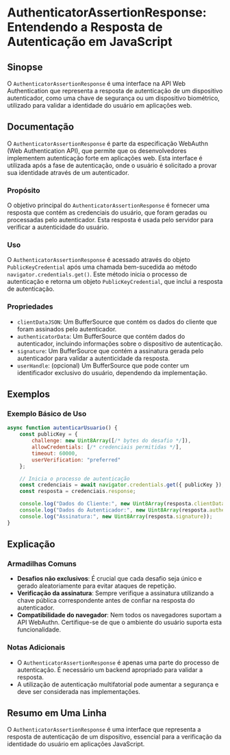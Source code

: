 <!--
Meta Description: # AuthenticatorAssertionResponse: Entendendo a Resposta de Autenticação em JavaScript ## Sinopse O `AuthenticatorAssertionResponse` é uma interface na...
Meta Keywords: que, resposta, autenticação, autenticador, authenticatorassertionresponse
-->

# AuthenticatorAssertionResponse: Entendendo a Resposta de Autenticação em JavaScript

## Sinopse
O `AuthenticatorAssertionResponse` é uma interface na API Web Authentication que representa a resposta de autenticação de um dispositivo autenticador, como uma chave de segurança ou um dispositivo biométrico, utilizado para validar a identidade do usuário em aplicações web.

## Documentação
O `AuthenticatorAssertionResponse` é parte da especificação WebAuthn (Web Authentication API), que permite que os desenvolvedores implementem autenticação forte em aplicações web. Esta interface é utilizada após a fase de autenticação, onde o usuário é solicitado a provar sua identidade através de um autenticador.

### Propósito
O objetivo principal do `AuthenticatorAssertionResponse` é fornecer uma resposta que contém as credenciais do usuário, que foram geradas ou processadas pelo autenticador. Esta resposta é usada pelo servidor para verificar a autenticidade do usuário.

### Uso
O `AuthenticatorAssertionResponse` é acessado através do objeto `PublicKeyCredential` após uma chamada bem-sucedida ao método `navigator.credentials.get()`. Este método inicia o processo de autenticação e retorna um objeto `PublicKeyCredential`, que inclui a resposta de autenticação.

### Propriedades
- `clientDataJSON`: Um BufferSource que contém os dados do cliente que foram assinados pelo autenticador.
- `authenticatorData`: Um BufferSource que contém dados do autenticador, incluindo informações sobre o dispositivo de autenticação.
- `signature`: Um BufferSource que contém a assinatura gerada pelo autenticador para validar a autenticidade da resposta.
- `userHandle`: (opcional) Um BufferSource que pode conter um identificador exclusivo do usuário, dependendo da implementação.

## Exemplos
### Exemplo Básico de Uso
```javascript
async function autenticarUsuario() {
    const publicKey = {
        challenge: new Uint8Array([/* bytes do desafio */]),
        allowCredentials: [/* credenciais permitidas */],
        timeout: 60000,
        userVerification: "preferred"
    };

    // Inicia o processo de autenticação
    const credenciais = await navigator.credentials.get({ publicKey });
    const resposta = credenciais.response;

    console.log("Dados do Cliente:", new Uint8Array(resposta.clientDataJSON));
    console.log("Dados do Autenticador:", new Uint8Array(resposta.authenticatorData));
    console.log("Assinatura:", new Uint8Array(resposta.signature));
}
```

## Explicação
### Armadilhas Comuns
- **Desafios não exclusivos**: É crucial que cada desafio seja único e gerado aleatoriamente para evitar ataques de repetição.
- **Verificação da assinatura**: Sempre verifique a assinatura utilizando a chave pública correspondente antes de confiar na resposta do autenticador.
- **Compatibilidade do navegador**: Nem todos os navegadores suportam a API WebAuthn. Certifique-se de que o ambiente do usuário suporta esta funcionalidade.

### Notas Adicionais
- O `AuthenticatorAssertionResponse` é apenas uma parte do processo de autenticação. É necessário um backend apropriado para validar a resposta.
- A utilização de autenticação multifatorial pode aumentar a segurança e deve ser considerada nas implementações.

## Resumo em Uma Linha
O `AuthenticatorAssertionResponse` é uma interface que representa a resposta de autenticação de um dispositivo, essencial para a verificação da identidade do usuário em aplicações JavaScript.